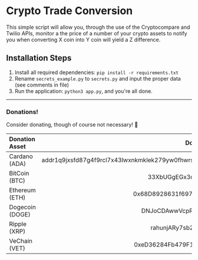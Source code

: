 # Crypto Trade Conversion

This simple script will allow you, through the use of the Cryptocompare and
Twilio APIs, monitor a the price of a number of your crypto assets to notify
you when converting X coin into Y coin will yield a Z difference.

## Installation Steps

1. Install all required dependencies:  `pip install -r requirements.txt`
2. Rename `secrets_example.py` to `secrets.py` and input the proper data (see comments in file)
3. Run the application:  `python3 app.py`, and you're all done.

---

### Donations!
Consider donating, though of course not necessary!  🙂


| Donation Asset    | Donation Address|  
| :---------------- | :-------------: |
|  Cardano (ADA) | addr1q9jxsfd87g4f9rcl7x43lwxnkmklek279yw0fhwrsm3pjjal23me7f9yesnhs2fhpf05xd0deta3csgn4z433rze7yjsav8ejn|
| BitCoin (BTC)   | 33XbUGgEGx3oQ8wZEsdWBtZ6jncTPWoNtq| 
|  Ethereum (ETH) | 0x68D8928631f697820cf2bd9B275e5b39D6Cba020|
| Dogecoin (DOGE)   | DNJoCDAwwVcpRMH3wCeeCwRMpzUHW6uvbH|
|  Ripple (XRP) | rahunjARy7sb2AEc75xdzqSRuMeUPqXxF2|
| VeChain (VET)   | 0xeD36284Fb479F15620f5c8Af0996A723c6b5dc43|